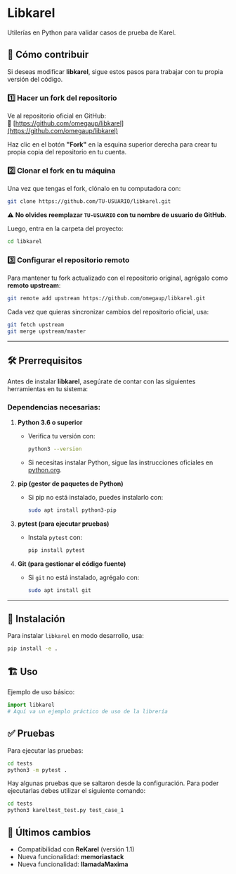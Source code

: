 # Libkarel

Utilerías en Python para validar casos de prueba de Karel.

## 🚀 Cómo contribuir  
Si deseas modificar **libkarel**, sigue estos pasos para trabajar con tu propia versión del código.  

### 1️⃣ **Hacer un fork del repositorio**  
Ve al repositorio oficial en GitHub:  
🔗 [https://github.com/omegaup/libkarel](https://github.com/omegaup/libkarel)  

Haz clic en el botón **"Fork"** en la esquina superior derecha para crear tu propia copia del repositorio en tu cuenta.  

### 2️⃣ **Clonar el fork en tu máquina**  
Una vez que tengas el fork, clónalo en tu computadora con:  
```bash
git clone https://github.com/TU-USUARIO/libkarel.git
```
⚠️ **No olvides reemplazar `TU-USUARIO` con tu nombre de usuario de GitHub.**  

Luego, entra en la carpeta del proyecto:  
```bash
cd libkarel
```

### 3️⃣ **Configurar el repositorio remoto**  
Para mantener tu fork actualizado con el repositorio original, agrégalo como **remoto upstream**:  
```bash
git remote add upstream https://github.com/omegaup/libkarel.git
```
Cada vez que quieras sincronizar cambios del repositorio oficial, usa:  
```bash
git fetch upstream
git merge upstream/master
```

---

## 🛠 Prerrequisitos  
Antes de instalar **libkarel**, asegúrate de contar con las siguientes herramientas en tu sistema:

### Dependencias necesarias:
1. **Python 3.6 o superior**  
   - Verifica tu versión con:  
     ```bash
     python3 --version
     ```
   - Si necesitas instalar Python, sigue las instrucciones oficiales en [python.org](https://www.python.org/).  

2. **pip (gestor de paquetes de Python)**  
   - Si pip no está instalado, puedes instalarlo con:  
     ```bash
     sudo apt install python3-pip
     ```

3. **pytest (para ejecutar pruebas)**  
   - Instala `pytest` con:  
     ```bash
     pip install pytest
     ```

4. **Git (para gestionar el código fuente)**  
   - Si `git` no está instalado, agrégalo con:  
     ```bash
     sudo apt install git
     ```

---

## 🔧 Instalación  
Para instalar `libkarel` en modo desarrollo, usa:  
```bash
pip install -e .
```

## 🏗 Uso  
Ejemplo de uso básico:
```python
import libkarel
# Aquí va un ejemplo práctico de uso de la librería
```

## ✅ Pruebas  
Para ejecutar las pruebas:
```bash
cd tests
python3 -m pytest .
```

Hay algunas pruebas que se saltaron desde la configuración. Para poder ejecutarlas debes utilizar el siguiente comando:
```bash
cd tests
python3 kareltest_test.py test_case_1
```

## 🚀 Últimos cambios
- Compatibilidad con **ReKarel** (versión 1.1)  
- Nueva funcionalidad: **memoriastack**  
- Nueva funcionalidad: **llamadaMaxima**  

